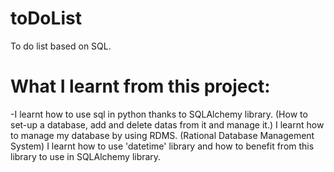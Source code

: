 # toDoList
To do list based on SQL.
# What I learnt from this project:
  -I learnt how to use sql in python thanks to SQLAlchemy library. (How to set-up a database, add and delete datas from it and manage it.)
  I learnt how to manage my database by using RDMS. (Rational Database Management System)
  I learnt how to use 'datetime' library and how to benefit from this library to use in SQLAlchemy library.
